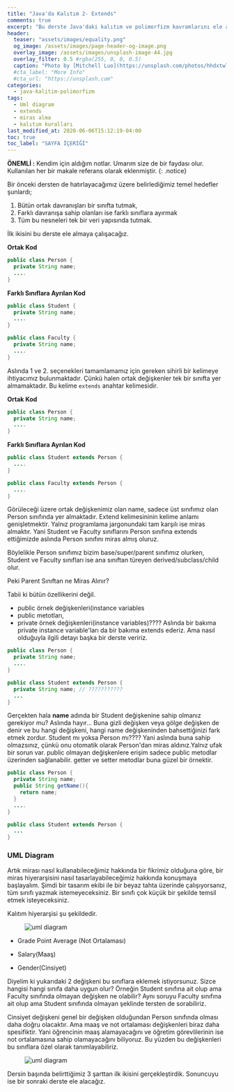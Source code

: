 ```yaml
---
title: "Java'da Kalıtım 2- Extends"
comments: true
excerpt: "Bu derste Java'daki kalıtım ve polimorfizm kavramlarını ele almaya devam edeceğiz. Java'da extends anahtar kelimesinin ne anlama geldiğini ve kullanımını, superclass ve subclass kavramlarını, sınıf hiyerarşisinde UML diyagramı kullanımını göreceğiz. Bununla birlikte bir önceki derste belirlediğimiz en temel kalıtım kurallarından ilk ikisini ele alacağız."
header:
  teaser: "assets/images/equality.png"
  og_image: /assets/images/page-header-og-image.png
  overlay_image: /assets/images/unsplash-image-44.jpg
  overlay_filter: 0.5 #rgba(255, 0, 0, 0.5)
  caption: "Photo by [Mitchell Luo](https://unsplash.com/photos/hhdxtwlaAsM) on Unsplash"
  #cta_label: "More Info"
  #cta_url: "https://unsplash.com"
categories:
  - java-kalitim-polimorfizm
tags:
  - Uml diagram
  - extends
  - miras alma
  - kalıtım kuralları
last_modified_at: 2020-06-06T15:12:19-04:00
toc: true
toc_label: "SAYFA İÇERİĞİ"
---
```


**ÖNEMLİ :** Kendim için aldığım notlar. Umarım size de bir faydası olur. Kullanılan her bir makale referans olarak eklenmiştir.
{: .notice}

Bir önceki dersten de hatırlayacağımız üzere belirlediğimiz temel hedefler şunlardı;

1. Bütün ortak davranışları bir sınıfta tutmak,
2. Farklı davranışa sahip olanları ise farklı sınıflara ayırmak
3. Tüm bu nesneleri tek bir veri yapısında tutmak.

İlk ikisini bu derste ele almaya çalışacağız.

**Ortak Kod**

``` java
public class Person {
  private String name;
  ....
}
```

**Farklı Sınıflara Ayrılan Kod**

``` java
public class Student {
  private String name;
  ....
}

public class Faculty {
  private String name;
  ....
}
```

Aslında 1 ve 2. seçenekleri tamamlamamız için gereken sihirli bir kelimeye ihtiyacımız bulunmaktadır. Çünkü halen ortak değişkenler tek bir sınıfta yer almamaktadır. Bu kelime ``extends`` anahtar kelimesidir.

**Ortak Kod**

``` java
public class Person {
  private String name;
  ....
}
```

**Farklı Sınıflara Ayrılan Kod**

``` java
public class Student extends Person {
  ....
}

public class Faculty extends Person {
  ....
}
```


Görüleceği üzere ortak değişkenimiz olan name, sadece üst sınıfımız olan Person sınıfında yer almaktadır. Extend kelimesininin kelime anlamı genişletmektir. Yalnız programlama jargonundaki tam karşılı ise miras almaktır. Yani Student ve Faculty sınıflarını Person sınıfına extends ettiğimizde aslında Person sınıfını miras almış oluruz.

Böylelikle Person sınıfımız bizim base/super/parent sınıfımız olurken, Student ve Faculty sınıfları ise ana sınıftan türeyen derived/subclass/child olur.  


Peki Parent Sınıftan ne Miras Alınır?

Tabii ki bütün özellikerini değil.

* public örnek değişkenleri(instance variables
* public metotları,
* private örnek değişkenleri(instance variables)???? Aslında bir bakıma private instance variable'ları da bir bakıma extends ederiz. Ama nasıl olduğuyla ilgili detayı başka bir derste veririz.



``` java
public class Person {
  private String name;
  ....
}

public class Student extends Person {
  private String name; // ???????????
  ...
}

```



Gerçekten hala **name** adında bir Student değişkenine sahip olmanız gerekiyor mu? Aslında hayır... Buna gizli değişken veya gölge değişken de denir ve bu hangi değişkeni, hangi name değişkeninden bahsettiğinizi fark etmek zordur. Student mı yoksa Person mı???? Yani aslında buna sahip olmazsınız, çünkü onu otomatik olarak Person'dan miras aldınız.Yalnız ufak bir sorun var. public olmayan değişkenlere erişim sadece public metodlar üzerinden sağlanabilir. getter ve setter metodlar buna güzel bir örnektir.


``` java
public class Person {
  private String name;
  public String getName(){
    return name;
  }
  ....
}

public class Student extends Person {
  ...
}

```

### UML Diagram

Artık mirası nasıl kullanabileceğimiz hakkında bir fikrimiz olduğuna göre, bir miras hiyerarşisini nasıl tasarlayabileceğimiz hakkında konuşmaya başlayalım. Şimdi bir tasarım ekibi ile bir beyaz tahta üzerinde çalışıyorsanız, tüm sınıfı yazmak istemeyeceksiniz. Bir sınıfı çok küçük bir şekilde temsil etmek isteyeceksiniz.

Kalıtım hiyerarşisi şu şekildedir.



<figure style="width: 600px" class="align-center">
  <img src="{{ site.url }}{{ site.baseurl }}/assets/images/2020-06-20-Java-inheritance2/uml1.png" alt="uml diagram">
  <figcaption></figcaption>
</figure>

* Grade Point Average (Not Ortalaması)

* Salary(Maaş)

* Gender(Cinsiyet)

Diyelim ki yukarıdaki 2 değişkeni bu sınıflara eklemek istiyorsunuz. Sizce hangisi hangi sınıfa daha uygun olur? Örneğin Student sınıfına ait olup ama Faculty sınıfında olmayan değişken ne olabilir? Aynı soruyu Faculty sınıfına ait olup ama Student sınıfında olmayan şeklinde tersten de sorabiliriz.

Cinsiyet değişkeni genel bir değişken olduğundan Person sınıfında olması daha doğru olacaktır. Ama maaş ve not ortalaması değişkenleri biraz daha spesifiktir. Yani öğrencinin maaş alamayacağını ve öğretim görevlilerinin ise not ortalamasına sahip olamayacağını biliyoruz. Bu yüzden bu değişkenleri bu sınıflara özel olarak tanımlayabiliriz.

<figure style="width: 600px" class="align-center">
  <img src="{{ site.url }}{{ site.baseurl }}/assets/images/2020-06-20-Java-inheritance2/uml2.png" alt="uml diagram">
  <figcaption></figcaption>
</figure>

Dersin başında belirttiğimiz 3 şarttan ilk ikisini gerçekleştirdik. Sonuncuyu ise bir sonraki derste ele alacağız.
